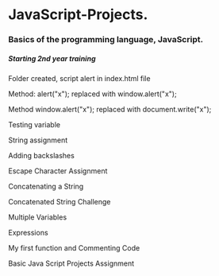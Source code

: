 # JavaScript-Projects.
 <h3>Basics of the programming language, JavaScript.</h3>
<h5>Starting 2nd year training</h5>
<p>Folder created, script alert in index.html file</p>
<p>Method: alert("x"); replaced with window.alert("x");</p>
<p>Method window.alert("x"); replaced with document.write("x");</p>
<p>Testing variable</p>
<p>String assignment</p>
<p>Adding backslashes</p>
<p>Escape Character Assignment</p>
<p>Concatenating a String</p>
<p>Concatenated String Challenge</p>
<p>Multiple Variables<p>
<p>Expressions</p>
<p>My first function and Commenting Code</p>
<p>Basic Java Script Projects Assignment</p>
<p></p>
<p></p>
<p></p>
<p></p>
<p></p>
<p></p>
<p></p>
<p></p>
<p></p>
<p></p>
<p></p>
<p></p>
<p></p>
<p></p>
